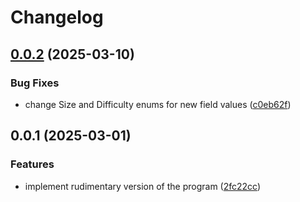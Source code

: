 # Changelog

## [0.0.2](https://github.com/vst/gh-cpi/compare/v0.0.1...v0.0.2) (2025-03-10)


### Bug Fixes

* change Size and Difficulty enums for new field values ([c0eb62f](https://github.com/vst/gh-cpi/commit/c0eb62f49fe67b87a202c48aa1dd623a4904f76f))

## 0.0.1 (2025-03-01)


### Features

* implement rudimentary version of the program ([2fc22cc](https://github.com/vst/gh-cpi/commit/2fc22cc264f9015a39937872d7de211280d92a68))

